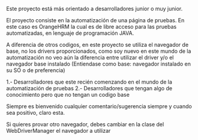 Este proyecto está más orientado a desarrolladores junior o muy junior.

El proyecto consiste en la automatización de una página de pruebas. En este caso es OrangeHRM
la cual es de libre acceso para las pruebas automatizadas, en lenguaje de programación JAVA.

A diferencia de otros codigos, en este proyecto se utiliza el navegador de base, no los drivers proporcionados,
como soy nuevo en este mundo de la automatización no veo aún la diferencia entre utilizar el driver y/o el
navegador base instalado (Entiendase como base: navegador instalado en su SO o de preferencia)

1.- Desarrolladores que este recién comenzando en el mundo de la automatización de pruebas
2.- Desarrolladores que tengan algo de conocimiento pero que no tengan un codigo base

Siempre es bienvenido cualquier comentario/sugerencia siempre y cuando sea positivo, claro esta.

Si quieres provar otro navegador, debes cambiar en la clase del WebDriverManager el navegador a utilizar
